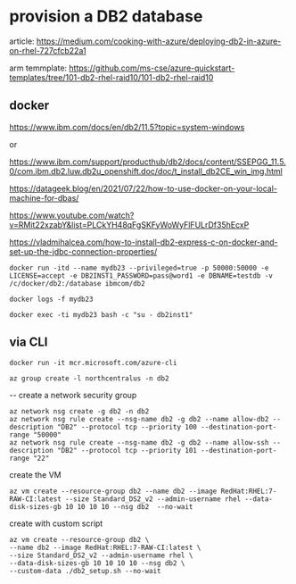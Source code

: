 # provision a DB2 database

article: https://medium.com/cooking-with-azure/deploying-db2-in-azure-on-rhel-727cfcb22a1

arm temmplate: https://github.com/ms-cse/azure-quickstart-templates/tree/101-db2-rhel-raid10/101-db2-rhel-raid10


## docker 

https://www.ibm.com/docs/en/db2/11.5?topic=system-windows

or

https://www.ibm.com/support/producthub/db2/docs/content/SSEPGG_11.5.0/com.ibm.db2.luw.db2u_openshift.doc/doc/t_install_db2CE_win_img.html


https://datageek.blog/en/2021/07/22/how-to-use-docker-on-your-local-machine-for-dbas/

https://www.youtube.com/watch?v=RMit22xzabY&list=PLCkYH48qFgSKFyWoWyFlFULrDf35hEcxP

https://vladmihalcea.com/how-to-install-db2-express-c-on-docker-and-set-up-the-jdbc-connection-properties/

````
docker run -itd --name mydb23 --privileged=true -p 50000:50000 -e LICENSE=accept -e DB2INST1_PASSWORD=pass@word1 -e DBNAME=testdb -v /c/docker/db2:/database ibmcom/db2

docker logs -f mydb23

docker exec -ti mydb23 bash -c "su - db2inst1"
````




## via CLI

`docker run -it mcr.microsoft.com/azure-cli`

`az group create -l northcentralus -n db2`

-- create a network security group

````
az network nsg create -g db2 -n db2
az network nsg rule create --nsg-name db2 -g db2 --name allow-db2 --description "DB2" --protocol tcp --priority 100 --destination-port-range "50000"
az network nsg rule create --nsg-name db2 -g db2 --name allow-ssh --description "DB2" --protocol tcp --priority 101 --destination-port-range "22"
````

create the VM

`az vm create --resource-group db2 --name db2 --image RedHat:RHEL:7-RAW-CI:latest --size Standard_DS2_v2 --admin-username rhel --data-disk-sizes-gb 10 10 10 10 --nsg db2  --no-wait`

create with custom script

````
az vm create --resource-group db2 \
--name db2 --image RedHat:RHEL:7-RAW-CI:latest \
--size Standard_DS2_v2 --admin-username rhel \
--data-disk-sizes-gb 10 10 10 10 --nsg db2 \
--custom-data ./db2_setup.sh --no-wait
````
